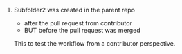 1. Subfolder2 was created in the parent repo 
   * after the pull request from contributor 
   * BUT before the pull request was merged
   
   This to test the workflow from a contributor perspective.
